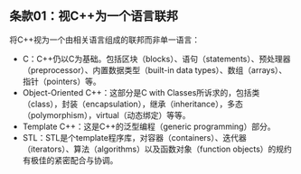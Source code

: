## 条款01：视C++为一个语言联邦

将C++视为一个由相关语言组成的联邦而非单一语言：

* C：C++仍以C为基础。包括区块（blocks）、语句（statements）、预处理器（preprocessor）、内置数据类型（built-in data types）、数组（arrays）、指针（pointers）等。
* Object-Oriented C++：这部分是C with Classes所诉求的，包括类（class），封装（encapsulation），继承（inheritance），多态（polymorphism），virtual（动态绑定）等等。
* Template C++：这是C++的泛型编程（generic programming）部分。
* STL：STL是个template程序库，对容器（containers）、迭代器（iterators）、算法（algorithms）以及函数对象（function objects）的规约有极佳的紧密配合与协调。